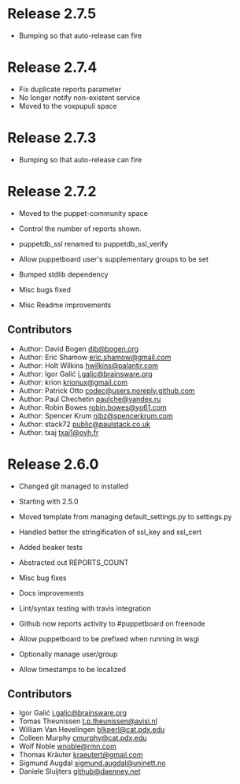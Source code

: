 # Release 2.7.5

* Bumping so that auto-release can fire

# Release 2.7.4

* Fix duplicate reports parameter
* No longer notify non-existent service
* Moved to the voxpupuli space

# Release 2.7.3

* Bumping so that auto-release can fire

# Release 2.7.2

* Moved to the puppet-community space

* Control the number of reports shown.

* puppetdb_ssl renamed to puppetdb_ssl_verify

* Allow puppetboard user's supplementary groups to be set

* Bumped stdlib dependency

* Misc bugs fixed

* Misc Readme improvements


## Contributors

* Author: David Bogen <djb@bogen.org>
* Author: Eric Shamow <eric.shamow@gmail.com>
* Author: Holt Wilkins <hwilkins@palantir.com>
* Author: Igor Galić <i.galic@brainsware.org>
* Author: krion <krionux@gmail.com>
* Author: Patrick Otto <codec@users.noreply.github.com>
* Author: Paul Chechetin <paulche@yandex.ru>
* Author: Robin Bowes <robin.bowes@yo61.com>
* Author: Spencer Krum <nibz@spencerkrum.com>
* Author: stack72 <public@paulstack.co.uk>
* Author: txaj <txaj1@ovh.fr>

# Release 2.6.0

* Changed git managed to installed
 
* Starting with 2.5.0
 
* Moved template from managing default_settings.py to settings.py
 
* Handled better the stringification of ssl_key and ssl_cert
 
* Added beaker tests
 
* Abstracted out REPORTS_COUNT
 
* Misc bug fixes
 
* Docs improvements
 
* Lint/syntax testing with travis integration
 
* Github now reports activity to #puppetboard on freenode
 
* Allow puppetboard to be prefixed when running in wsgi
 
* Optionally manage user/group
 
* Allow timestamps to be localized

## Contributors

* Igor Galić <i.galic@brainsware.org>
* Tomas Theunissen <t.p.theunissen@avisi.nl>
* William Van Hevelingen <blkperl@cat.pdx.edu>
* Colleen Murphy <cmurphy@cat.pdx.edu>
* Wolf Noble <wnoble@rmn.com>
* Thomas Kräuter <kraeutert@gmail.com>
* Sigmund Augdal <sigmund.augdal@uninett.no>
* Daniele Sluijters <github@daenney.net>
